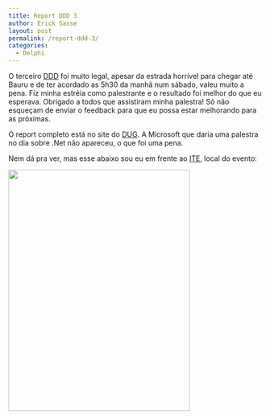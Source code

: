 ```yaml
---
title: Report DDD 3
author: Erick Sasse
layout: post
permalink: /report-ddd-3/
categories:
  - Delphi
---
```

O terceiro [DDD][1] foi muito legal, apesar da estrada horr&iacute;vel para chegar at&eacute; Bauru e de ter acordado as 5h30 da manh&atilde; num s&aacute;bado, valeu muito a pena. Fiz minha estr&eacute;ia como palestrante e o resultado foi melhor do que eu esperava. Obrigado a todos que assistiram minha palestra! S&oacute; n&atilde;o esque&ccedil;am de enviar o feedback para que eu possa estar melhorando para as pr&oacute;ximas.

O report completo est&aacute; no site do [DUG][1]. A Microsoft que daria uma palestra no dia sobre .Net n&atilde;o apareceu, o que foi uma pena.

Nem d&aacute; pra ver, mas esse abaixo sou eu em frente ao [ITE][2], local do evento:

<img src="http://www.cadena.com.br/erick/imagens/ddd3torre.jpg" width="360" height="480" alt="" border="0" />

 [1]: http://www.dugbr.com.br/
 [2]: http://www.ite.edu.br